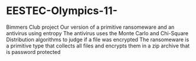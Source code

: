 # EESTEC-Olympics-11-
Bimmers Club project 
Our version of a primitive ransomeware and an antivirus using entropy
The antivirus uses the Monte Carlo and Chi-Square Distribution algorithms to judge if a file was encrypted
The ransomeware is a primitive type that collects all files and encrypts them in a zip archive that is password protected
